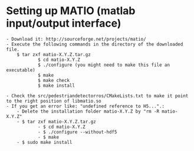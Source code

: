 # Setting up MATIO (matlab input/output interface)
	- Download it: http://sourceforge.net/projects/matio/
	- Execute the following commands in the directory of the downloaded file.
		$ tar zxf matio-X.Y.Z.tar.gz
                $ cd matio-X.Y.Z
                $ ./configure (you might need to make this file an executable)
                $ make
                $ make check
                $ make install

	- Check the src/pedestriandetectorros/CMakeLists.txt to make it point to the right position of libmatio.so
	- If you get an error like: "undefined reference to H5...".:
		- Delete the installation folder matio-X.Y.Z by "rm -R matio-X.Y.Z"
		- $ tar zxf matio-X.Y.Z.tar.gz
                - $ cd matio-X.Y.Z
                - $ ./configure --without-hdf5
                - $ make
		- $ sudo make install

